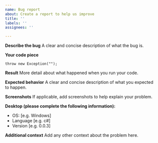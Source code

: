 ```yaml
---
name: Bug report
about: Create a report to help us improve
title: ''
labels: ''
assignees: ''

---
```


**Describe the bug**
A clear and concise description of what the bug is.

**Your code piece**
```
throw new Exception("");
```
**Result**
More detail about what happened when you run your code.

**Expected behavior**
A clear and concise description of what you expected to happen.

**Screenshots**
If applicable, add screenshots to help explain your problem.

**Desktop (please complete the following information):**
 - OS: [e.g. Windows]
 - Language [e.g. c#]
 - Version [e.g. 0.0.3]

**Additional context**
Add any other context about the problem here.
